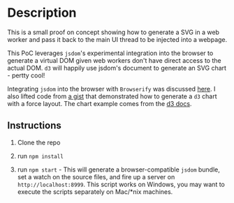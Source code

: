 # Description

This is a small proof on concept showing how to generate a SVG in a web worker and pass it back to the main UI thread to be injected into a webpage.

This PoC leverages `jsdom`'s experimental integration into the browser to generate a virtual DOM given web workers don't have direct access to the actual DOM. `d3` will happily use jsdom's document to generate an SVG chart - pertty cool!

Integrating `jsdom` into the browser with `Browserify` was discussed [here](https://github.com/tmpvar/jsdom/issues/1018#issuecomment-73269131). I also lifted code from [a gist](https://gist.github.com/SpencerCarstens/bd5117e217efc0dffaaf) that demonstrated how to generate a `d3` chart with a force layout. The chart example comes from the [d3 docs](https://bost.ocks.org/mike/bar/2/).

## Instructions

1) Clone the repo

2) run `npm install`

3) run `npm start` - This will generate a browser-compatible `jsdom` bundle, set a watch on the source files, and fire up a server on `http://localhost:8999`. This script works on Windows, you may want to execute the scripts separately on Mac/*nix machines.
